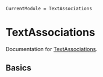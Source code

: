 ```@meta
CurrentModule = TextAssociations
```

# TextAssociations

Documentation for [TextAssociations](https://github.com/atantos/TextAssociations.jl).

## Basics
